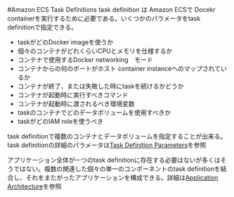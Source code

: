 #Amazon ECS Task Definitions
task definition は Amazon ECSで Docekr containerを実行するために必要である。いくつかのパラメータをtask definitionで指定できる。

* taskがどのDocker imageを使うか
* 個々のコンテナがどれくらいCPUとメモリを仕様するか
* コンテナで使用するDocker networking　モード
* コンテナからの何のポートがホスト container instanceへのマップされているか
* コンテナが終了、または失敗した時にtaskを続けるかどうか
* コンテナが起動時に実行すべきコマンド
* コンテナが起動時に渡されるべき環境変数
* taskのコンテナでどのデータボリュームを使用すべきか
* taskがどのIAM roleを使うべき

task definitionで複数のコンテナとデータボリュームを指定することが出来る。task definitionの詳細のパラメータは[Task Definition Parameters](http://docs.aws.amazon.com/AmazonECS/latest/developerguide/task_definition_parameters.html)を参照

アプリケーション全体が一つのtask definitionに存在する必要はないが多くはそうではない。複数の関連した個々の単一のコンポーネントのtask definitionを結合し、それをまたがったアプリケーションを構成できる。詳細は[Application Architecture](application_architecture.md)を参照
